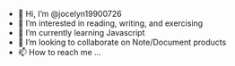 - 👋 Hi, I’m @jocelyn19900726
- 👀 I’m interested in reading, writing, and exercising
- 🌱 I’m currently learning Javascript
- 💞️ I’m looking to collaborate on Note/Document products
- 📫 How to reach me ...

<!---
jocelyn19900726/jocelyn19900726 is a ✨ special ✨ repository because its `README.md` (this file) appears on your GitHub profile.
You can click the Preview link to take a look at your changes.
--->
